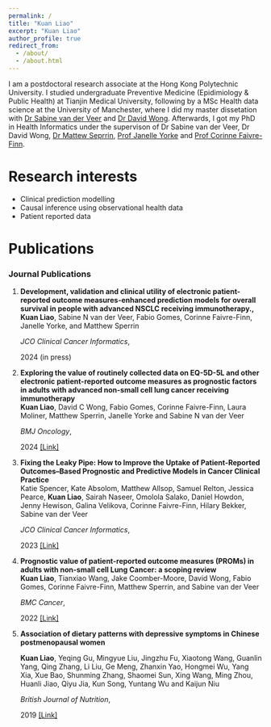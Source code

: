 ```yaml
---
permalink: /
title: "Kuan Liao"
excerpt: "Kuan Liao"
author_profile: true
redirect_from: 
  - /about/
  - /about.html
---
```

I am a postdoctoral research associate at the Hong Kong Polytechnic University. I studied undergraduate Preventive Medicine (Epidimiology & Public Health) at Tianjin Medical University, following by a MSc Health data science at the University of Manchester, where I did my master dissetation with [Dr Sabine van der Veer](https://research.manchester.ac.uk/en/persons/sabine.vanderveer) and [Dr David Wong](https://personalpages.manchester.ac.uk/staff/david.wong/default.htm). Afterwards, I got my PhD in Health Informatics under the supervison of Dr Sabine van der Veer, Dr David Wong, [Dr Mattew Seprrin](https://research.manchester.ac.uk/en/persons/matthew.sperrin), [Prof Janelle Yorke](https://research.manchester.ac.uk/en/persons/janelle.yorke) and [Prof Corinne Faivre-Finn](https://research.manchester.ac.uk/en/persons/corinne.faivre-finn).


Research interests
======
* Clinical prediction modelling
* Causal inference using observational health data
* Patient reported data 


Publications
======
<style>
.biblist { }

/* The item */
.biblist li { }

/* You can define custom styles for plstyle field here. */


/*************************************
   The box that contain BibTeX code
 *************************************/
div.noshow { display: none; }
div.bibtex {
  margin-right: 0%;
  margin-top: 1.2em;
  margin-bottom: 1.3em;
  border: 1px solid silver;
  padding: 0.3em 0.5em;
  background: #eeeeee;
}
div.bibtex pre { font-size: 75%; overflow: auto;  width: 100%; }
</style>

<script>
function toggleBibtex(articleid) {
  var bib = document.getElementById('bib_'+articleid);
  if (bib) {
    if(bib.className.indexOf('bibtex') != -1) {
    bib.className.indexOf('noshow') == -1?bib.className = 'bibtex noshow':bib.className = 'bibtex';
    }
  } else {
    return;
  }
}
</script>


### Journal Publications
<ol class="biblist">

<!-- Item: liao_ePROM_model_2024-->
<li ><p>
<b>Development, validation and clinical utility of electronic patient-reported outcome measures-enhanced prediction models for overall survival in people with advanced NSCLC receiving immunotherapy.,</b><br>
<b>Kuan Liao</b>, Sabine N van der Veer, Fabio Gomes, Corinne Faivre-Finn, Janelle Yorke, and Matthew Sperrin<br>

<i>JCO Clinical Cancer Informatics</i>,

2024 (in press)

<!-- Item: liao_prognostic_2023-->
<li ><p>
<b>Exploring the value of routinely collected data on EQ-5D-5L and other electronic patient-reported outcome measures as prognostic factors in adults with advanced non-small cell lung cancer receiving immunotherapy</b><br>
<b>Kuan Liao</b>, David C Wong, Fabio Gomes, Corinne Faivre-Finn, Laura Moliner, Matthew Sperrin, Janelle Yorke and Sabine N van der Veer<br>

<i>BMJ Oncology</i>,

2024
<a href="https://bmjoncology.bmj.com/content/3/1/e000158" class="textlink" target="_blank">[Link]</a>


<!-- Item: liao_prognostic_2023-->
<li ><p>
<b>Fixing the Leaky Pipe: How to Improve the Uptake of Patient-Reported Outcomes–Based Prognostic and Predictive Models in Cancer Clinical Practice</b><br>
Katie Spencer, Kate Absolom, Matthew Allsop, Samuel Relton, Jessica Pearce, <b>Kuan Liao</b>, Sairah Naseer, Omolola Salako, Daniel Howdon, Jenny Hewison, Galina Velikova, Corinne Faivre-Finn, Hilary Bekker, Sabine van der Veer<br>

<i>JCO Clinical Cancer Informatics</i>,

2023
<a href="https://doi.org/10.1200/CCI.23.00070" class="textlink" target="_blank">[Link]</a>


<!-- Item: liao_prognostic_2022-->
<li ><p>
<b>Prognostic value of patient-reported outcome measures (PROMs) in adults with non-small cell Lung Cancer: a scoping review</b><br>
<b>Kuan Liao</b>, Tianxiao Wang, Jake Coomber-Moore, David Wong, Fabio Gomes, Corinne Faivre-Finn, Matthew Sperrin, and Sabine van der Veer<br>

<i>BMC Cancer</i>,

2022
<a href="https://doi.org/10.1186/s12885-022-10151-z" class="textlink" target="_blank">[Link]</a>




<!-- Item: liao_diet_2019-->
<li ><p>
<b>Association of dietary patterns with depressive symptoms in Chinese postmenopausal women</b><br>

<b>Kuan Liao</b>, Yeqing Gu, Mingyue Liu, Jingzhu Fu, Xiaotong Wang, Guanlin Yang, Qing Zhang, Li Liu, Ge Meng, Zhanxin Yao, Hongmei Wu, Yang Xia, Xue Bao, Shunming Zhang, Shaomei Sun, Xing Wang, Ming Zhou, Huanli Jiao, Qiyu Jia, Kun Song, Yuntang Wu and Kaijun Niu<br>

<i>British Journal of Nutrition</i>,

2019
<a href="https://doi.org/10.1017/S0007114519001867" class="textlink" target="_blank">[Link]</a>

